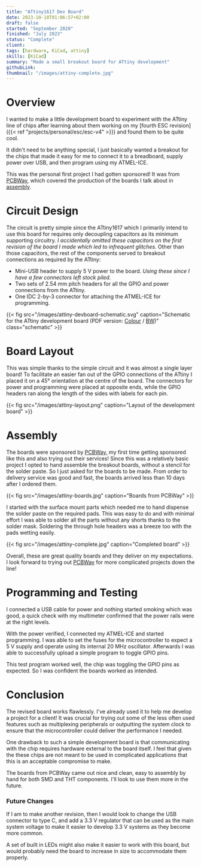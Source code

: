 ```yaml
---
title: "ATtiny1617 Dev Board"
date: 2023-10-18T01:06:57+02:00
draft: false
started: "September 2020"
finished: "July 2023"
status: "Complete"
client:
tags: [hardware, KiCad, attiny]
skills: [KiCad]
summary: "Made a small breakout board for ATtiny development"
githubLink:
thumbnail: "/images/attiny-complete.jpg"
---
```


# Overview

I wanted to make a little development board to experiment with the ATtiny line of chips after learning about them working on my [fourth ESC revision]({{< ref "projects/personal/esc/esc-v4" >}}) and found them to be quite cool.

It didn't need to be anything special, I just basically wanted a breakout for the chips that made it easy for me to connect it to a breadboard, supply power over USB, and then program using my ATMEL-ICE.

This was the personal first project I had gotten sponsored! It was from [PCBWay](https://www.pcbway.com/), which covered the production of the boards I talk about in [assembly](#assembly).

# Circuit Design

The circuit is pretty simple since the ATtiny1617 which I primarily intend to use this board for requires only decoupling capacitors as its minimum supporting circuitry. *I accidentally omitted these capacitors on the first revision of the board I made which led to infrequent glitches.* Other than those capacitors, the rest of the components served to breakout connections as required by the ATtiny:

- Mini-USB header to supply 5&nbsp;V power to the board. *Using these since I have a few connectors left stock piled.*
- Two sets of 2.54&nbsp;mm pitch headers for all the GPIO and power connections from the ATtiny.
- One IDC 2-by-3 connector for attaching the ATMEL-ICE for programming.

{{< fig src="/images/attiny-devboard-schematic.svg" caption="Schematic for the ATtiny development board (PDF version: [Colour](/pdf/attiny_devboard.pdf) / [BW](/pdf/attiny_devboard_bw.pdf))" class="schematic" >}}

# Board Layout

This was simple thanks to the simple circuit and it was almost a single layer board! To facilitate an easier fan out of the GPIO connections of the ATtiny I placed it on a 45° orientation at the centre of the board. The connectors for power and programming were placed at opposite ends, while the GPIO headers ran along the length of the sides with labels for each pin.

{{< fig src="/images/attiny-layout.png" caption="Layout of the development board" >}}

# Assembly 

The boards were sponsored by [PCBWay](https://www.pcbway.com/), my first time getting sponsored like this and also trying out their services! Since this was a relatively basic project I opted to hand assemble the breakout boards, without a stencil for the solder paste. So I just asked for the boards to be made. From order to delivery service was good and fast, the boards arrived less than 10 days after I ordered them.

{{< fig src="/images/attiny-boards.jpg" caption="Boards from PCBWay" >}}

I started with the surface mount parts which needed me to hand dispense the solder paste on the required pads. This was easy to do and with minimal effort I was able to solder all the parts without any shorts thanks to the solder mask. Soldering the through hole headers was a breeze too with the pads wetting easily.

{{< fig src="/images/attiny-complete.jpg" caption="Completed board" >}}

Overall, these are great quality boards and they deliver on my expectations. I look forward to trying out [PCBWay](https://www.pcbway.com/) for more complicated projects down the line!

# Programming and Testing

I connected a USB cable for power and nothing started smoking which was good, a quick check with my multimeter confirmed that the power rails were at the right levels.

With the power verified, I connected my ATMEL-ICE and started programming. I was able to set the fuses for the microcontroller to expect a 5&nbsp;V supply and operate using its internal 20&nbsp;MHz oscillator. Afterwards I was able to successfully upload a simple program to toggle GPIO pins.

This test program worked well, the chip was toggling the GPIO pins as expected. So I was confident the boards worked as intended.

# Conclusion

The revised board works flawlessly. I've already used it to help me develop a project for a client! It was crucial for trying out some of the less often used features such as multiplexing peripherals or outputting the system clock to ensure that the microcontroller could deliver the performance I needed.

One drawback to such a simple development board is that communicating with the chip requires hardware external to the board itself. I feel that given the these chips are not meant to be used in complicated applications that this is an acceptable compromise to make.

The boards from PCBWay came out nice and clean, easy to assembly by hand for both SMD and THT components. I'll look to use them more in the future.

### Future Changes

If I am to make another revision, then I would look to change the USB connector to type C, and add a 3.3&nbsp;V regulator that can be used as the main system voltage to make it easier to develop 3.3&nbsp;V systems as they become more common.

A set of built in LEDs might also make it easier to work with this board, but would probably need the board to increase in size to accommodate them properly.
